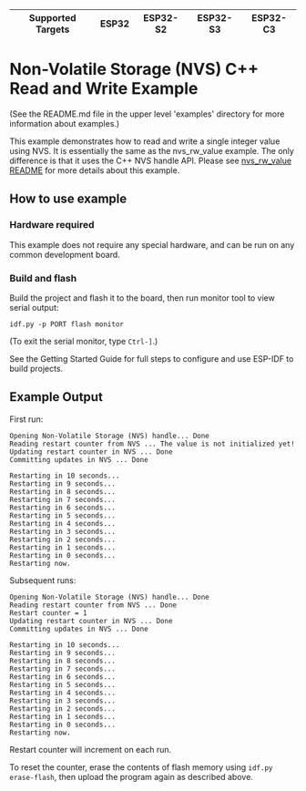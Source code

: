 | Supported Targets | ESP32 | ESP32-S2 | ESP32-S3 | ESP32-C3 |
| ----------------- | ----- | -------- | -------- | -------- |

# Non-Volatile Storage (NVS) C++ Read and Write Example

(See the README.md file in the upper level 'examples' directory for more information about examples.)

This example demonstrates how to read and write a single integer value using NVS.
It is essentially the same as the nvs_rw_value example. The only difference is that it uses the C++ NVS handle API.
Please see [nvs_rw_value README](../nvs_rw_value/README.md) for more details about this example.

## How to use example

### Hardware required

This example does not require any special hardware, and can be run on any common development board.

### Build and flash

Build the project and flash it to the board, then run monitor tool to view serial output:

```
idf.py -p PORT flash monitor
```

(To exit the serial monitor, type ``Ctrl-]``.)

See the Getting Started Guide for full steps to configure and use ESP-IDF to build projects.

## Example Output

First run:
```
Opening Non-Volatile Storage (NVS) handle... Done
Reading restart counter from NVS ... The value is not initialized yet!
Updating restart counter in NVS ... Done
Committing updates in NVS ... Done

Restarting in 10 seconds...
Restarting in 9 seconds...
Restarting in 8 seconds...
Restarting in 7 seconds...
Restarting in 6 seconds...
Restarting in 5 seconds...
Restarting in 4 seconds...
Restarting in 3 seconds...
Restarting in 2 seconds...
Restarting in 1 seconds...
Restarting in 0 seconds...
Restarting now.
```

Subsequent runs:

```
Opening Non-Volatile Storage (NVS) handle... Done
Reading restart counter from NVS ... Done
Restart counter = 1
Updating restart counter in NVS ... Done
Committing updates in NVS ... Done

Restarting in 10 seconds...
Restarting in 9 seconds...
Restarting in 8 seconds...
Restarting in 7 seconds...
Restarting in 6 seconds...
Restarting in 5 seconds...
Restarting in 4 seconds...
Restarting in 3 seconds...
Restarting in 2 seconds...
Restarting in 1 seconds...
Restarting in 0 seconds...
Restarting now.
```

Restart counter will increment on each run.

To reset the counter, erase the contents of flash memory using `idf.py erase-flash`, then upload the program again as described above.
